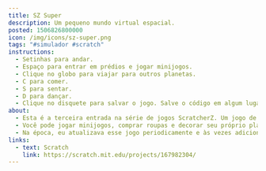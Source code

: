 ```yaml
---
title: SZ Super
description: Um pequeno mundo virtual espacial.
posted: 1506826800000
icon: /img/icons/sz-super.png
tags: "#simulador #scratch"
instructions:
  - Setinhas para andar.
  - Espaço para entrar em prédios e jogar minijogos.
  - Clique no globo para viajar para outros planetas.
  - C para comer.
  - S para sentar.
  - D para dançar.
  - Clique no disquete para salvar o jogo. Salve o código em algum lugar e depois cole ele no menu continuar, no menu principal.
about:
  - Esta é a terceira entrada na série de jogos ScratcherZ. Um jogo de simulação onde você vive sua vida em um futuro espacial.
  - Você pode jogar minijogos, comprar roupas e decorar seu próprio planeta.
  - Na época, eu atualizava esse jogo periodicamente e às vezes adicionava festas. Como a última atualização foi em outubro, a última festa foi a de Halloween, e o projeto ainda tem temática de Halloween até hoje por que eu parei de atualizá-lo.
links:
  - text: Scratch
    link: https://scratch.mit.edu/projects/167982304/
---
```

<scratch url="https://scratch.mit.edu/projects/167982304/"></scratch>